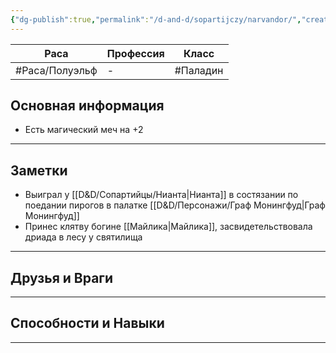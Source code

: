 ```yaml
---
{"dg-publish":true,"permalink":"/d-and-d/sopartijczy/narvandor/","created":"2023-08-07T13:46:26.000+04:00","updated":"2023-12-26T15:49:56.108+04:00"}
---
```


| **Раса**       | **Профессия** | **Класс** |
| -------------- | ------------- | --------- |
| #Раса/Полуэльф | -             | #Паладин  |

## Основная информация

* Есть магический меч на +2

---
## Заметки

* Выиграл у [[D&D/Сопартийцы/Нианта\|Нианта]] в состязании по поедании пирогов в палатке [[D&D/Персонажи/Граф Монингфуд\|Граф Монингфуд]]
* Принес клятву богине [[Майлика\|Майлика]], засвидетельствовала дриада в лесу у святилища

---
## Друзья и Враги


---
## Способности и Навыки


---
